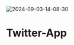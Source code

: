 ![2024-09-03-14-08-30](https://github.com/user-attachments/assets/a3092906-9558-4a44-bb51-b4aa58eea8eb)
# Twitter-App
